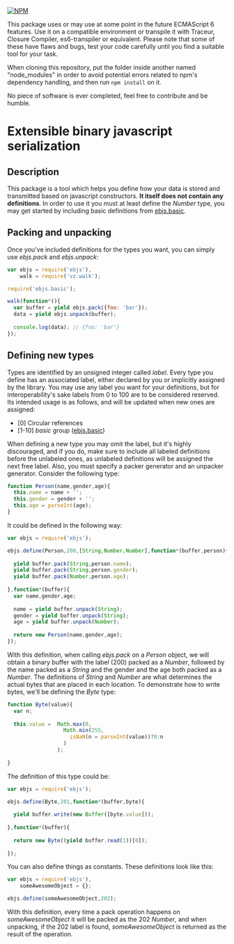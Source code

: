 [![NPM](https://nodei.co/npm/ebjs.png?downloads=true)](https://nodei.co/npm/ebjs/)

This package uses or may use at some point in the future ECMAScript 6 features. Use it on a compatible environment or transpile it with Traceur, Closure Compiler, es6-transpiler or equivalent. Please note that some of these have flaws and bugs, test your code carefully until you find a suitable tool for your task.

When cloning this repository, put the folder inside another named "node_modules" in order to avoid potential errors related to npm's dependency handling, and then run `npm install` on it.

No piece of software is ever completed, feel free to contribute and be humble.

# Extensible binary javascript serialization

## Description

This package is a tool which helps you define how your data is stored and transmitted based on javascript constructors. **It itself does not contain any definitions**. In order to use it you must at least define the *Number* type, you may get started by including basic definitions from [ebjs.basic](https://www.npmjs.org/package/ebjs.basic "ebjs.basic").

## Packing and unpacking

Once you've included definitions for the types you want, you can simply use *ebjs.pack* and *ebjs.unpack*:

```javascript
var ebjs = require('ebjs'),
    walk = require('vz.walk');

require('ebjs.basic');

walk(function*(){
  var buffer = yield ebjs.pack({foo: 'bar'});
  data = yield ebjs.unpack(buffer);
  
  console.log(data); // {foo: 'bar'}
});
```

## Defining new types

Types are identified by an unsigned integer called *label*. Every type you define has an associated label, either declared by you or implicitly assigned by the library. You may use any label you want for your definitions, but for interoperability's sake labels from 0 to 100 are to be considered reserved. Its intended usage is as follows, and will be updated when new ones are assigned:

- \[0\] Circular references
- \[1-10\] *basic* group ([ebjs.basic](https://www.npmjs.org/package/ebjs.basic "ebjs.basic"))

When defining a new type you may omit the label, but it's highly discouraged, and if you do, make sure to include all labeled definitions before the unlabeled ones, as unlabeled definitions will be assigned the next free label. Also, you must specify a packer generator and an unpacker generator. Consider the following type:

```javascript
function Person(name,gender,age){
  this.name = name + '';
  this.gender = gender + '';
  this.age = parseInt(age);
}
```

It could be defined in the following way:

```javascript
var ebjs = require('ebjs');

ebjs.define(Person,200,[String,Number,Number],function*(buffer,person){
  
  yield buffer.pack(String,person.name);
  yield buffer.pack(String,person.gender);
  yield buffer.pack(Number,person.age);
  
},function*(buffer){
  var name,gender,age;
  
  name = yield buffer.unpack(String);
  gender = yield buffer.unpack(String);
  age = yield buffer.unpack(Number);
  
  return new Person(name,gender,age);
});
```

With this definition, when calling *ebjs.pack* on a *Person* object, we will obtain a binary buffer with the label (200) packed as a *Number*, followed by the name packed as a *String* and the gender and the age both packed as a *Number*. The definitions of *String* and *Number* are what determines the actual bytes that are placed in each location. To demonstrate how to write bytes, we'll be defining the *Byte* type:

```javascript
function Byte(value){
  var n;
  
  this.value =  Math.max(0,
                  Math.min(255,
                    isNaN(n = parseInt(value))?0:n
                  )
                );
  
}
```

The definition of this type could be:

```javascript
var ebjs = require('ebjs');

ebjs.define(Byte,201,function*(buffer,byte){
  
  yield buffer.write(new Buffer([byte.value]));
  
},function*(buffer){
  
  return new Byte((yield buffer.read(1))[0]);
  
});
```

You can also define things as constants. These definitions look like this:

```javascript
var ebjs = require('ebjs'),
    someAwesomeObject = {};

ebjs.define(someAwesomeObject,202);
```

With this definition, every time a pack operation happens on *someAwesomeObject* it will be packed as the 202 *Number*, and when unpacking, if the 202 label is found, *someAwesomeObject* is returned as the result of the operation.
